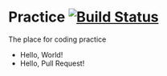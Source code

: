 Practice [![Build Status](https://travis-ci.org/yamakadoh/Practice.png?branch=master)](https://travis-ci.org/yamakadoh/Practice)
========

The place for coding practice
- Hello, World!
- Hello, Pull Request!
